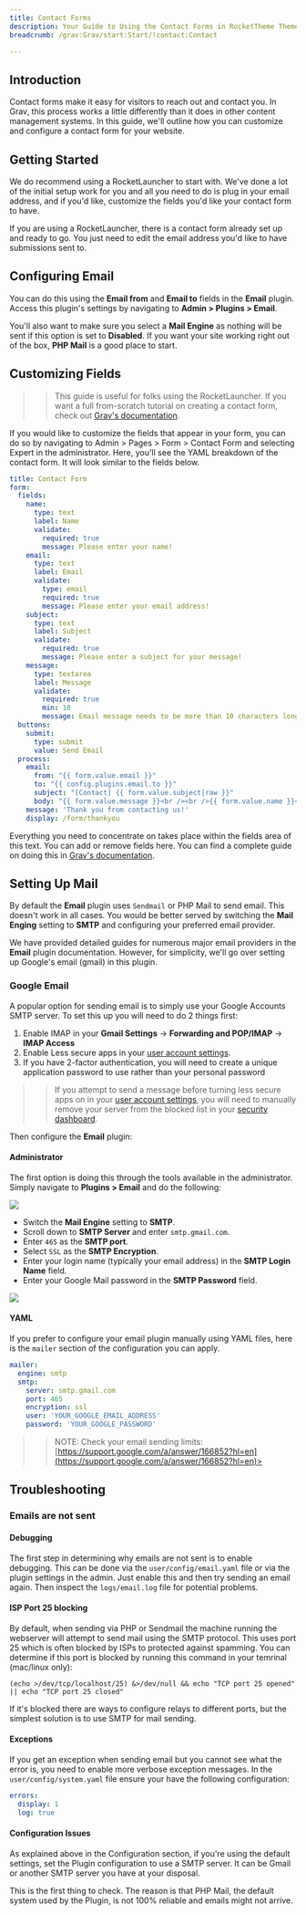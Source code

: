 ```yaml
---
title: Contact Forms
description: Your Guide to Using the Contact Forms in RocketTheme Themes for Grav
breadcrumb: /grav:Grav/start:Start/!contact:Contact

---
```


Introduction
-----

Contact forms make it easy for visitors to reach out and contact you. In Grav, this process works a little differently than it does in other content management systems. In this guide, we'll outline how you can customize and configure a contact form for your website.

Getting Started
-----

We do recommend using a RocketLauncher to start with. We've done a lot of the initial setup work for you and all you need to do is plug in your email address, and if you'd like, customize the fields you'd like your contact form to have.

If you are using a RocketLauncher, there is a contact form already set up and ready to go. You just need to edit the email address you'd like to have submissions sent to.

Configuring Email
-----

You can do this using the **Email from** and **Email to** fields in the **Email** plugin. Access this plugin's settings by navigating to **Admin > Plugins > Email**.

You'll also want to make sure you select a **Mail Engine** as nothing will be sent if this option is set to **Disabled**. If you want your site working right out of the box, **PHP Mail** is a good place to start.

Customizing Fields
-----

>> This guide is useful for folks using the RocketLauncher. If you want a full from-scratch tutorial on creating a contact form, check out [Grav's documentation](https://learn.getgrav.org/forms/forms/example-form).

If you would like to customize the fields that appear in your form, you can do so by navigating to Admin > Pages > Form > Contact Form and selecting Expert in the administrator. Here, you'll see the YAML breakdown of the contact form. It will look similar to the fields below.

~~~ .yaml
title: Contact Form
form:
  fields:
    name:
      type: text
      label: Name
      validate:
        required: true
        message: Please enter your name!
    email:
      type: text
      label: Email
      validate:
        type: email
        required: true
        message: Please enter your email address!
    subject:
      type: text
      label: Subject
      validate:
        required: true
        message: Please enter a subject for your message!
    message:
      type: textarea
      label: Message
      validate:
        required: true
        min: 10
        message: Email message needs to be more than 10 characters long!
  buttons:
    submit:
      type: submit
      value: Send Email
  process:
    email:
      from: "{{ form.value.email }}"
      to: "{{ config.plugins.email.to }}"
      subject: "[Contact] {{ form.value.subject|raw }}"
      body: "{{ form.value.message }}<br /><br />{{ form.value.name }}<br />{{ form.value.email }}"
    message: 'Thank you from contacting us!'
    display: /form/thankyou
~~~

Everything you need to concentrate on takes place within the fields area of this text. You can add or remove fields here. You can find a complete guide on doing this in [Grav's documentation](https://learn.getgrav.org/forms/forms/example-form).

Setting Up Mail
-----

By default the **Email** plugin uses `Sendmail` or PHP Mail to send email. This doesn't work in all cases. You would be better served by switching the **Mail Enging** setting to **SMTP** and configuring your preferred email provider.

We have provided detailed guides for numerous major email providers in the **Email** plugin documentation. However, for simplicity, we'll go over setting up Google's email (gmail) in this plugin.

### Google Email

A popular option for sending email is to simply use your Google Accounts SMTP server. To set this up you will need to do 2 things first:

1.  Enable IMAP in your **Gmail Settings** -> **Forwarding and POP/IMAP** -> **IMAP Access**
2.  Enable Less secure apps in your [user account settings](https://myaccount.google.com/lesssecureapps).
3.  If you have 2-factor authentication, you will need to create a unique application password to use rather than your personal password

>> If you attempt to send a message before turning less secure apps on in your [user account settings](https://myaccount.google.com/lesssecureapps), you will need to manually remove your server from the blocked list in your [security dashboard](https://myaccount.google.com/security).

Then configure the **Email** plugin:

#### Administrator

The first option is doing this through the tools available in the administrator. Simply navigate to **Plugins > Email** and do the following:

![](assets/gmail_2.jpg)

* Switch the **Mail Engine** setting to **SMTP**.
* Scroll down to **SMTP Server** and enter `smtp.gmail.com`.
* Enter `465` as the **SMTP port**.
* Select `SSL` as the **SMTP Encryption**.
* Enter your login name (typically your email address) in the **SMTP Login Name** field.
* Enter your Google Mail password in the **SMTP Password** field.

![](assets/gmail_1.jpg)

#### YAML

If you prefer to configure your email plugin manually using YAML files, here is the `mailer` section of the configuration you can apply.

~~~ .yaml
mailer:
  engine: smtp
  smtp:
    server: smtp.gmail.com
    port: 465
    encryption: ssl
    user: 'YOUR_GOOGLE_EMAIL_ADDRESS'
    password: 'YOUR_GOOGLE_PASSWORD'
~~~

>> NOTE: Check your email sending limits: [https://support.google.com/a/answer/166852?hl=en](https://support.google.com/a/answer/166852?hl=en)>

Troubleshooting
-----

### Emails are not sent

#### Debugging

The first step in determining why emails are not sent is to enable debugging. This can be done via the `user/config/email.yaml` file or via the plugin settings in the admin. Just enable this and then try sending an email again. Then inspect the `logs/email.log` file for potential problems.

#### ISP Port 25 blocking

By default, when sending via PHP or Sendmail the machine running the webserver will attempt to send mail using the SMTP protocol. This uses port 25 which is often blocked by ISPs to protected against spamming. You can determine if this port is blocked by running this command in your temrinal (mac/linux only):

~~~ .php
(echo >/dev/tcp/localhost/25) &>/dev/null && echo "TCP port 25 opened" || echo "TCP port 25 closed"
~~~

If it's blocked there are ways to configure relays to different ports, but the simplest solution is to use SMTP for mail sending.

#### Exceptions

If you get an exception when sending email but you cannot see what the error is, you need to enable more verbose exception messages. In the `user/config/system.yaml` file ensure your have the following configuration:

~~~ .yaml
errors:
  display: 1                                    
  log: true 
~~~

#### Configuration Issues

As explained above in the Configuration section, if you're using the default settings, set the Plugin configuration to use a SMTP server. It can be Gmail or another SMTP server you have at your disposal.

This is the first thing to check. The reason is that PHP Mail, the default system used by the Plugin, is not 100% reliable and emails might not arrive.
